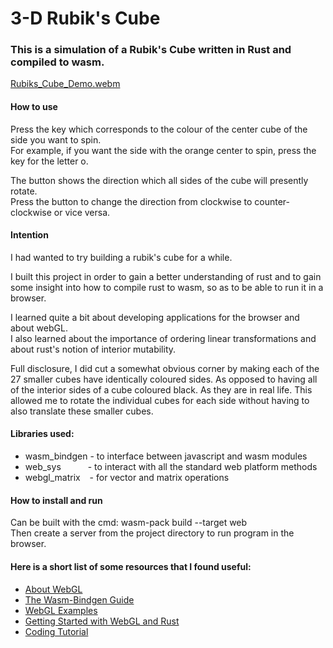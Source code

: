
# 3-D Rubik's Cube

### This is a simulation of a Rubik's Cube written in Rust and compiled to wasm.  

[Rubiks_Cube_Demo.webm](https://github.com/michael-k-burley/rubiks_cube/assets/71338143/9e85790a-9ee2-4372-8555-c8c8787d0a01)

#### How to use
Press the key which corresponds to the colour of the center cube of the side you want to spin.  
For example, if you want the side with the orange center to spin, press the key for the letter o.

The button shows the direction which all sides of the cube will presently rotate.  
Press the button to change the direction from clockwise to counter-clockwise or vice versa.

#### Intention
I had wanted to try building a rubik's cube for a while.

I built this project in order to gain a better understanding of rust and to gain some insight into how to compile rust to wasm, so as to be able to run it in a browser.

I learned quite a bit about developing applications for the browser and about webGL.  
I also learned about the importance of ordering linear transformations and about rust's notion of interior mutability.  

Full disclosure, I did cut a somewhat obvious corner by making each of the 27 smaller cubes have identically coloured sides. As opposed to having all of the interior sides of a cube coloured black. As they are in real life. This allowed me to rotate the individual cubes for each side without having to also translate these smaller cubes.  

#### Libraries used:
+ wasm_bindgen - to interface between javascript and wasm modules
+ web_sys &emsp;&emsp;&ensp; - to interact with all the standard web platform methods
+ webgl_matrix &ensp; - for vector and matrix operations

#### How to install and run
Can be built with the cmd: wasm-pack build --target web  
Then create a server from the project directory to run program in the browser.

#### Here is a short list of some resources that I found useful:

+ [About WebGL](https://webglfundamentals.org/webgl/lessons/webgl-fundamentals.html)
+ [The Wasm-Bindgen Guide](https://rustwasm.github.io/docs/wasm-bindgen/)
+ [WebGL Examples](https://github.com/cx20/webgl-test/tree/master "Specifically: examples/rust/cube/src/lib.rs")
+ [Getting Started with WebGL and Rust](https://blog.logrocket.com/implement-webassembly-webgl-viewer-using-rust/)
+ [Coding Tutorial](https://www.youtube.com/watch?v=9PGfL4t-uqE)
